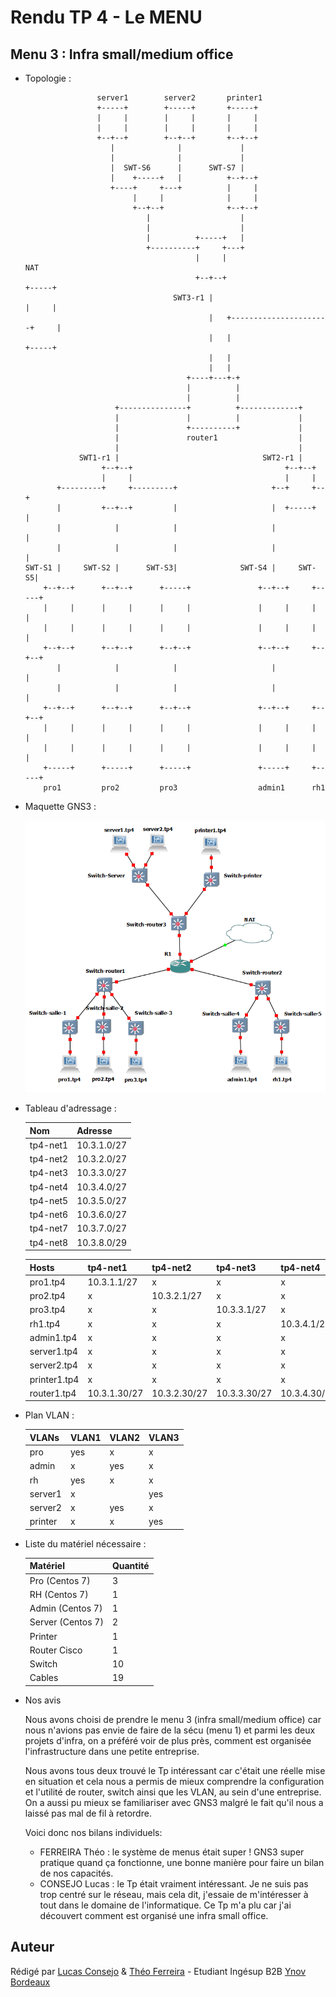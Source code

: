 # Rendu TP 4 - Le MENU

## Menu 3 : Infra small/medium office

* Topologie :
    ```       
                    server1        server2       printer1
                    +-----+        +-----+       +-----+
                    |     |        |     |       |     |
                    |     |        |     |       |     |
                    +--+--+        +--+--+       +--+--+
                       |              |             |
                       |              |             |
                       |  SWT-S6      |      SWT-S7 |
                       |    +-----+   |          +--+--+
                       +----+     +---+          |     |
                            |     |              |     |
                            +--+--+              +--+--+
                               |                    |
                               |                    |
                               |          +-----+   |
                               +----------+     +---+
                                          |     |                       NAT
                                          +--+--+                       +-----+
                                     SWT3-r1 |                          |     |
                                             |   +----------------------+     |
                                             |   |                      +-----+
                                             |   |
                                             |   |
                                        +----+---+-+
                                        |          |
                                        |          |
                        +---------------+          +-------------+
                        |               |          |             |
                        |               +----------+             |
                        |               router1                  |
                        |                                        |
                SWT1-r1 |                                SWT2-r1 |
                     +--+--+                                  +--+--+
                     |     |                                  |     |
           +---------+     +---------+                     +--+     +--+
           |         +--+--+         |                     |  +-----+  |
           |            |            |                     |           |
           |            |            |                     |           |
    SWT-S1 |     SWT-S2 |      SWT-S3|              SWT-S4 |     SWT-S5|
        +--+--+      +--+--+      +-----+               +--+--+     +-----+
        |     |      |     |      |     |               |     |     |     |
        |     |      |     |      |     |               |     |     |     |
        +--+--+      +--+--+      +--+--+               +--+--+     +--+--+
           |            |            |                     |           |
           |            |            |                     |           |
        +--+--+      +--+--+      +--+--+               +--+--+     +--+--+
        |     |      |     |      |     |               |     |     |     |
        |     |      |     |      |     |               |     |     |     |
        +-----+      +-----+      +-----+               +-----+     +-----+
        pro1         pro2         pro3                  admin1      rh1

    ```

* Maquette GNS3 : 

    ![Maquette](https://github.com/lucasconsejo/CCNA2-TPs/blob/master/tp-4/screen/maquette_gns3.png)

* Tableau d'adressage :

    | Nom              | Adresse       |
    |------------------|---------------|
    | tp4-net1         | 10.3.1.0/27   |
    | tp4-net2         | 10.3.2.0/27   |
    | tp4-net3         | 10.3.3.0/27   |
    | tp4-net4         | 10.3.4.0/27   |
    | tp4-net5         | 10.3.5.0/27   |
    | tp4-net6         | 10.3.6.0/27   |
    | tp4-net7         | 10.3.7.0/27   |
    | tp4-net8         | 10.3.8.0/29   |  
      
    | Hosts            | tp4-net1      | tp4-net2      | tp4-net3       | tp4-net4       | tp4-net5       | tp4-net6       | tp4-net7        | tp4-net8        |
    |------------------|---------------|---------------|----------------|----------------|----------------|----------------|-----------------|-----------------|
    | pro1.tp4         | 10.3.1.1/27   | x             | x              | x              | x              | x              | x               | x               |
    | pro2.tp4         | x             | 10.3.2.1/27   | x              | x              | x              | x              | x               | x               | 
    | pro3.tp4         | x             | x             | 10.3.3.1/27    | x              | x              | x              | x               | x               |
    | rh1.tp4          | x             | x             | x              | 10.3.4.1/27    | x              | x              | x               | x               | 
    | admin1.tp4       | x             | x             | x              | x              | 10.3.5.1/27    | x              | x               | x               | 
    | server1.tp4      | x             | x             | x              | x              | x              | 10.3.6.1/27    | x               | x               |
    | server2.tp4      | x             | x             | x              | x              | x              | 10.3.6.2/27    | x               | x               |
    | printer1.tp4     | x             | x             | x              | x              | x              | x              | 10.3.7.1/27     | x               |
    | router1.tp4      | 10.3.1.30/27  | 10.3.2.30/27  | 10.3.3.30/27   | 10.3.4.30/27   | 10.3.5.30/27   | 10.3.6.30/27   | 10.3.7.30/27    | 10.3.8.1/29     |


* Plan VLAN :

    | VLANs            | VLAN1   | VLAN2   | VLAN3   |
    |------------------|---------|---------|---------|
    | pro              | yes     | x       | x       |
    | admin            | x       | yes     | x       |
    | rh               | yes     | x       | x       |
    | server1          | x       |         | yes     |
    | server2          | x       | yes     | x       |
    | printer          | x       | x       | yes     |

* Liste du matériel nécessaire : 

    | Matériel          | Quantité |
    |-------------------|----------|
    | Pro (Centos 7)    | 3        |
    | RH (Centos 7)     | 1        |
    | Admin (Centos 7)  | 1        |
    | Server (Centos 7) | 2        |
    | Printer           | 1        |
    | Router Cisco      | 1        |
    | Switch            | 10       |
    | Cables            | 19       |

* Nos avis 

    Nous avons choisi de prendre le menu 3 (infra small/medium office) car nous n'avions pas envie de faire de la sécu (menu 1) et parmi les deux projets d'infra, on a préféré voir de plus près, comment est organisée l'infrastructure dans une petite entreprise.

    Nous avons tous deux trouvé le Tp intéressant car c'était une réelle mise en situation et cela nous a permis de mieux comprendre la configuration et l'utilité de router, switch ainsi que les VLAN, au sein d'une entreprise. On a aussi pu mieux se familiariser avec GNS3 malgré le fait qu'il nous a laissé pas mal de fil à retordre.

    Voici donc nos bilans individuels:  
    * FERREIRA Théo : le système de menus était super ! GNS3 super pratique quand ça fonctionne, une bonne manière pour faire un bilan de nos capacités.
    * CONSEJO Lucas : le Tp était vraiment intéressant. Je ne suis pas trop centré sur le réseau, mais cela dit, j'essaie de m'intéresser à tout dans le domaine de l'informatique. Ce Tp m'a plu car j'ai découvert comment est organisé une infra small office.

## Auteur
Rédigé par [Lucas Consejo](https://github.com/lucasconsejo) & [Théo Ferreira](https://github.com/misfitonie) - Etudiant Ingésup B2B [Ynov Bordeaux](https://www.ynov.com/)